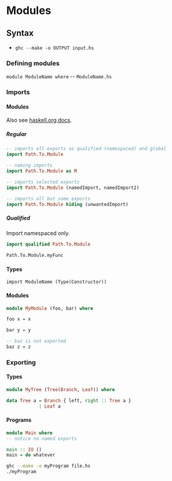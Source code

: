 # Modules

## Syntax

* `ghc --make -o OUTPUT input.hs`

### Defining modules

`module ModuleName where` -- `ModuleName.hs`

### Imports

#### Modules

Also see [haskell.org docs](https://wiki.haskell.org/Import).

##### Regular

```haskell
-- imports all exports as qualified (namespaced) and global
import Path.To.Module

-- naming imports
import Path.To.Module as M

-- imports selected exports
import Path.To.Module (namedImport, namedImport2)

-- imports all but some exports
import Path.To.Module hiding (unwantedImport)
```

##### Qualified

Import namespaced only.

```haskell
import qualified Path.To.Module

Path.To.Module.myFunc
```

#### Types

`import ModuleName (Type(Constructor))`

#### Modules

```haskell
module MyModule (foo, bar) where

foo x = x

bar y = y

-- baz is not exported
baz z = z
```

### Exporting

#### Types

```haskell
module MyTree (Tree(Branch, Leaf)) where

data Tree a = Branch { left, right :: Tree a }
            | Leaf a
```

#### Programs

```haskell
module Main where
-- notice no named exports

main :: IO ()
main = do whatever
```

```bash
ghc --make -o myProgram file.hs
./myProgram
```
